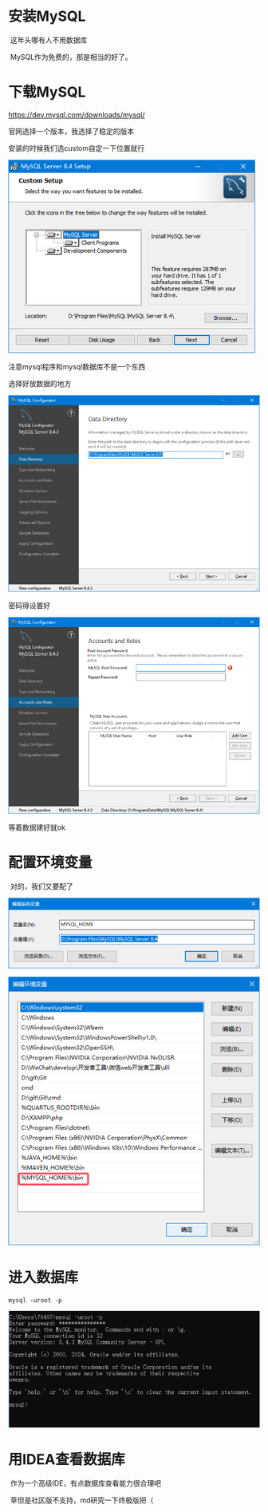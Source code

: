 # 安装MySQL

​	这年头哪有人不用数据库

​	MySQL作为免费的，那是相当的好了。

# 下载MySQL

https://dev.mysql.com/downloads/mysql/

官网选择一个版本，我选择了稳定的版本

安装的时候我们选custom自定一下位置就行

![image-20241123152227403](assets/image-20241123152227403.png)

注意mysql程序和mysql数据库不是一个东西



选择好放数据的地方

![image-20241123151005623](assets/image-20241123151005623.png)



密码得设置好

![image-20241123151029643](assets/image-20241123151029643.png)

等着数据建好就ok







# 配置环境变量

​	对的，我们又要配了



![image-20241123152753490](assets/image-20241123152753490.png)

![image-20241123152743808](assets/image-20241123152743808.png)

# 进入数据库

`mysql -uroot -p`

![image-20241123153026208](assets/image-20241123153026208.png)

# 用IDEA查看数据库

​	作为一个高级IDE，有点数据库查看能力很合理吧

​	草但是社区版不支持，md研究一下终极版把（

